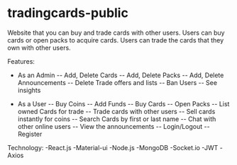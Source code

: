 # tradingcards-public
Website that you can buy and trade cards with other users.
Users can buy cards or open packs to acquire cards.
Users can trade the cards that they own with other users.

Features:
- As an Admin
-- Add, Delete Cards
-- Add, Delete Packs
-- Add, Delete Announcements
-- Delete Trade offers and lists
-- Ban Users
-- See insights

- As a User
-- Buy Coins
-- Add Funds
-- Buy Cards
-- Open Packs
-- List owned Cards for trade
-- Trade cards with other users
-- Sell cards instantly for coins
-- Search Cards by first or last name
-- Chat with other online users
-- View the announcements
-- Login/Logout
-- Register

Technology: 
-React.js
-Material-ui
-Node.js
-MongoDB
-Socket.io
-JWT
-Axios
